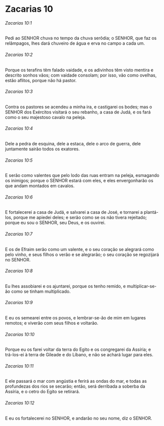 # Zacarias 10

###### Zacarias 10:1

Pedi ao SENHOR chuva no tempo da chuva serôdia; o SENHOR, que faz os relâmpagos, lhes dará chuveiro de água e erva no campo a cada um.

###### Zacarias 10:2

Porque os terafins têm falado vaidade, e os adivinhos têm visto mentira e descrito sonhos vãos; com vaidade consolam; por isso, vão como ovelhas, estão aflitos, porque não há pastor.

###### Zacarias 10:3

Contra os pastores se acendeu a minha ira, e castigarei os bodes; mas o SENHOR dos Exércitos visitará o seu rebanho, a casa de Judá, e os fará como o seu majestoso cavalo na peleja.

###### Zacarias 10:4

Dele a pedra de esquina, dele a estaca, dele o arco de guerra, dele juntamente sairão todos os exatores.

###### Zacarias 10:5

E serão como valentes que pelo lodo das ruas entram na peleja, esmagando os inimigos; porque o SENHOR estará com eles, e eles envergonharão os que andam montados em cavalos.

###### Zacarias 10:6

E fortalecerei a casa de Judá, e salvarei a casa de José, e tornarei a plantá-los, porque me apiedei deles; e serão como se os não tivera rejeitado; porque eu sou o SENHOR, seu Deus, e os ouvirei.

###### Zacarias 10:7

E os de Efraim serão como um valente, e o seu coração se alegrará como pelo vinho, e seus filhos o verão e se alegrarão; o seu coração se regozijará no SENHOR.

###### Zacarias 10:8

Eu lhes assobiarei e os ajuntarei, porque os tenho remido, e multiplicar-se-ão como se tinham multiplicado.

###### Zacarias 10:9

E eu os semearei entre os povos, e lembrar-se-ão de mim em lugares remotos; e viverão com seus filhos e voltarão.

###### Zacarias 10:10

Porque eu os farei voltar da terra do Egito e os congregarei da Assíria; e trá-los-ei à terra de Gileade e do Líbano, e não se achará lugar para eles.

###### Zacarias 10:11

E ele passará o mar com angústia e ferirá as ondas do mar, e todas as profundezas dos rios se secarão; então, será derribada a soberba da Assíria, e o cetro do Egito se retirará.

###### Zacarias 10:12

E eu os fortalecerei no SENHOR, e andarão no seu nome, diz o SENHOR.

